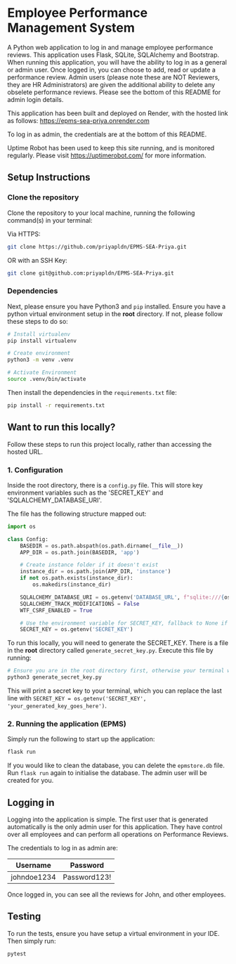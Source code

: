 # Employee Performance Management System

A Python web application to log in and manage employee performance reviews. This application uses Flask, SQLite, SQLAlchemy and Bootstrap.
When running this application, you will have the ability to log in as a general or admin user. Once logged in, you can choose to add, read or update a performance review. Admin users (please note these are NOT Reviewers, they are HR Administrators) are given the additional ability to delete any obselete performance reviews. Please see the bottom of this README for admin login details.

This application has been built and deployed on Render, with the hosted link as follows: https://epms-sea-priya.onrender.com

To log in as admin, the credentials are at the bottom of this README.

Uptime Robot has been used to keep this site running, and is monitored regularly.
Please visit https://uptimerobot.com/ for more information.

## Setup Instructions

### Clone the repository

Clone the repository to your local machine, running the following command(s) in your terminal:

Via HTTPS:
```bash
git clone https://github.com/priyapldn/EPMS-SEA-Priya.git
```

OR with an SSH Key:
```bash
git clone git@github.com:priyapldn/EPMS-SEA-Priya.git
```

### Dependencies

Next, please ensure you have Python3 and `pip` installed. Ensure you have a python virtual environment setup in the **root** directory. If not, please follow these steps to do so:

```bash
# Install virtualenv
pip install virtualenv

# Create environment
python3 -m venv .venv

# Activate Environment
source .venv/bin/activate
```

Then install the dependencies in the `requirements.txt` file:

```bash
pip install -r requirements.txt
```

## Want to run this locally?

Follow these steps to run this project locally, rather than accessing the hosted URL.

### 1. Configuration

Inside the root directory, there is a `config.py` file. This will store key environment variables such as the 'SECRET_KEY' and 'SQLALCHEMY_DATABASE_URI'. 

The file has the following structure mapped out:

```python
import os

class Config:
    BASEDIR = os.path.abspath(os.path.dirname(__file__))
    APP_DIR = os.path.join(BASEDIR, 'app')

    # Create instance folder if it doesn't exist
    instance_dir = os.path.join(APP_DIR, 'instance')
    if not os.path.exists(instance_dir):
        os.makedirs(instance_dir)

    SQLALCHEMY_DATABASE_URI = os.getenv('DATABASE_URL', f"sqlite:///{os.path.join(APP_DIR, 'instance', 'epmstore.db')}")
    SQLALCHEMY_TRACK_MODIFICATIONS = False
    WTF_CSRF_ENABLED = True

    # Use the environment variable for SECRET_KEY, fallback to None if not set
    SECRET_KEY = os.getenv('SECRET_KEY')
```

To run this locally, you will need to generate the SECRET_KEY. There is a file in the **root** directory called `generate_secret_key.py`. Execute this file by running:

```bash
# Ensure you are in the root directory first, otherwise your terminal will not find this file... e.g. cd EPMS-SEA-Priya
python3 generate_secret_key.py
```

This will print a secret key to your terminal, which you can replace the last line with `SECRET_KEY = os.getenv('SECRET_KEY', 'your_generated_key_goes_here')`.

### 2. Running the application (EPMS)

Simply run the following to start up the application:

```bash
flask run
```

If you would like to clean the database, you can delete the `epmstore.db` file. Run `flask run` again to initialise the database. The admin user will be created for you.

## Logging in

Logging into the application is simple. The first user that is generated automatically is the only admin user for this application. They have control over all employees and can perform all operations on Performance Reviews. 

The credentials to log in as admin are:

| Username       | Password        |
| -------------- | --------------- |
| johndoe1234    | Password123!    |

Once logged in, you can see all the reviews for John, and other employees.

## Testing

To run the tests, ensure you have setup a virtual environment in your IDE. 
Then simply run:

```bash
pytest
```

